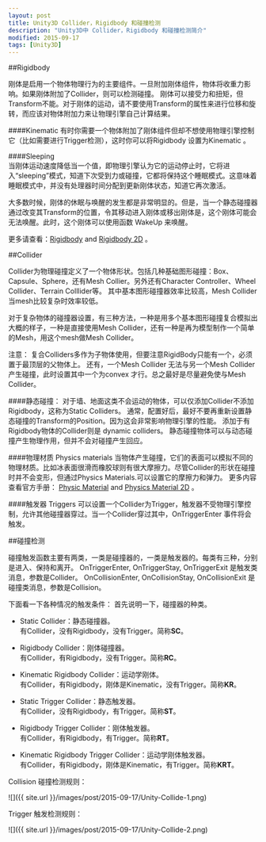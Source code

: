 ```yaml
---
layout: post
title: Unity3D Collider，Rigidbody 和碰撞检测
description: "Unity3D中 Collider，Rigidbody 和碰撞检测简介"
modified: 2015-09-17
tags: [Unity3D]
---
```


##Rigidbody
 
刚体是启用一个物体物理行为的主要组件。一旦附加刚体组件，物体将收重力影响。如果刚体附加了Collider，则可以检测碰撞。
刚体可以接受力和扭矩，但Transform不能。对于刚体的运动，请不要使用Transform的属性来进行位移和旋转，而应该对物体附加力来让物理引擎自己计算结果。

####Kinematic 
有时你需要一个物体附加了刚体组件但却不想使用物理引擎控制它（比如需要进行Trigger检测），这时你可以将Rigidbody 设置为Kinematic 。
	
####Sleeping  
当刚体运动速度降低当一个值，即物理引擎认为它的运动停止时，它将进入“sleeping”模式，知道下次受到力或碰撞，它都将保持这个睡眠模式。这意味着睡眠模式中，并没有处理器时间分配到更新刚体状态，知道它再次激活。

大多数时候，刚体的休眠与唤醒的发生都是非常明显的。但是，当一个静态碰撞器通过改变其Transform的位置，令其移动进入刚体或移出刚体是，这个刚体可能会无法唤醒。此时，这个刚体可以使用函数 WakeUp 来唤醒。

更多请查看：[Rigidbody](http://docs.unity3d.com/Manual/class-Rigidbody.html) and [Rigidbody 2D](http://docs.unity3d.com/Manual/class-Rigidbody2D.html) 。
	
	
##Collider

Collider为物理碰撞定义了一个物体形状。包括几种基础图形碰撞：Box、Capsule、Sphere，还有Mesh Collier。另外还有Character Controller、Wheel Collider、Terrain Colllider等。
其中基本图形碰撞器效率比较高，Mesh Collider当mesh比较复杂时效率较低。

对于复杂物体的碰撞器设置，有三种方法，一种是用多个基本图形碰撞复合模拟出大概的样子，一种是直接使用Mesh Collider，还有一种是再为模型制作一个简单的Mesh，用这个mesh做Mesh Collider。

注意：
复合Colliders多作为子物体使用，但要注意RigidBody只能有一个，必须置于最顶层的父物体上。
还有，一个Mesh Collider 无法与另一个Mesh Collider产生碰撞，此时设置其中一个为convex 才行。总之最好是尽量避免使与Mesh Collider。

####静态碰撞：
  对于墙、地面这类不会运动的物体，可以仅添加Collider不添加Rigidbody，这称为Static Colliders。
  通常，配置好后，最好不要再重新设置静态碰撞的Transform的Position。因为这会非常影响物理引擎的性能。
  添加于有Rigidbody物体的Collider则是 dynamic colliders。
  静态碰撞物体可以与动态碰撞产生物理作用，但并不会对碰撞产生回应。
	
####物理材质 Physics materials
  当物体产生碰撞，它们的表面可以模拟不同的物理材质。比如冰表面很滑而橡胶球则有很大摩擦力。尽管Collider的形状在碰撞时并不会变形，但通过Physics Materials.可以设置它的摩擦力和弹力。
  更多内容查看官方手册： [Physic Material](http://docs.unity3d.com/Manual/class-PhysicMaterial.html
) and [Physics Material 2D](http://docs.unity3d.com/Manual/class-PhysicsMaterial2D.html) 。
	
####触发器 Triggers
  可以设置一个Collider为Trigger，触发器不受物理引擎控制，允许其他碰撞器穿过。当一个Collider穿过其中，OnTriggerEnter 事件将会触发。
	
	
##碰撞检测

碰撞触发函数主要有两类，一类是碰撞器的，一类是触发器的。每类有三种，分别是进入、保持和离开。
OnTriggerEnter, OnTriggerStay, OnTriggerExit 是触发类消息，参数是Collider。
OnCollisionEnter, OnCollisionStay, OnCollisionExit 是碰撞类消息，参数是Collision。

下面看一下各种情况的触发条件：
首先说明一下，碰撞器的种类。

- Static Collider：静态碰撞器。<br>
    有Collider，没有Rigidbody，没有Trigger。简称**SC**。
    
- Rigidbody Collider：刚体碰撞器。<br>
    有Collider，有Rigidbody，没有Trigger。简称**RC**。

- Kinematic Rigidbody Collider：运动学刚体。<br>
    有Collider，有Rigidbody，刚体是Kinematic，没有Trigger。简称**KR**。

- Static Trigger Collider：静态触发器。<br>
    有Collider，没有Rigidbody，有Trigger。简称**ST**。

- Rigidbody Trigger Collider：刚体触发器。<br>
    有Collider，有Rigidbody，有Trigger。简称**RT**。

- Kinematic Rigidbody Trigger Collider：运动学刚体触发器。<br>
    有Collider，有Rigidbody，刚体是Kinematic，有Trigger。简称**KRT**。
	
    
Collision 碰撞检测规则：

![]({{ site.url }}/images/post/2015-09-17/Unity-Collide-1.png)

Trigger 触发检测规则：

![]({{ site.url }}/images/post/2015-09-17/Unity-Collide-2.png)